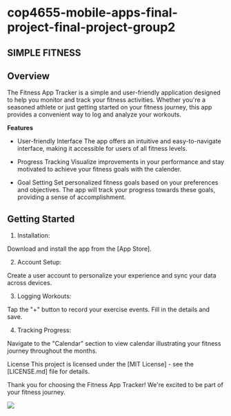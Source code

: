 # cop4655-mobile-apps-final-project-final-project-group2

SIMPLE FITNESS
--
**Overview**
--

The Fitness App Tracker is a simple and user-friendly application designed to help you monitor and track your fitness activities. Whether you're a seasoned athlete or just getting started on your fitness journey, this app provides a convenient way to log and analyze your workouts.

**Features**

- User-friendly Interface
The app offers an intuitive and easy-to-navigate interface, making it accessible for users of all fitness levels. 

- Progress Tracking
Visualize improvements in your performance and stay motivated to achieve your fitness goals with the calender.

- Goal Setting
Set personalized fitness goals based on your preferences and objectives. The app will track your progress towards these goals, providing a sense of accomplishment.

**Getting Started**
--
1. Installation:

Download and install the app from the [App Store].

2. Account Setup:

Create a user account to personalize your experience and sync your data across devices.

3. Logging Workouts:

Tap the "+" button to record your exercise events. Fill in the details and save.

4. Tracking Progress:

Navigate to the "Calendar" section to view calendar illustrating your fitness journey throughout the months.






License
This project is licensed under the [MIT License] - see the [LICENSE.md] file for details.

Thank you for choosing the Fitness App Tracker! We're excited to be part of your fitness journey.



<div>
    <a href="https://www.loom.com/share/9d6a86d54e264339996bbbce6cfea885">
      <p></p>
    </a>
    <a href="https://www.loom.com/share/9d6a86d54e264339996bbbce6cfea885">
      <img style="max-width:300px;" src="https://cdn.loom.com/sessions/thumbnails/9d6a86d54e264339996bbbce6cfea885-with-play.gif">
    </a>
  </div>
  
  

